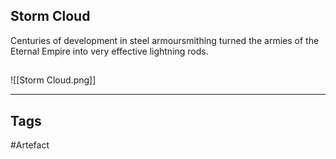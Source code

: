 ## Storm Cloud
Centuries of development in steel armoursmithing
turned the armies of the Eternal Empire
into very effective lightning rods.
## 
![[Storm Cloud.png]]

---
## Tags
#Artefact